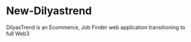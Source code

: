 # New-Dilyastrend
DilyasTrend is an Ecommerce, Job Finder web application transitioning to full Web3
